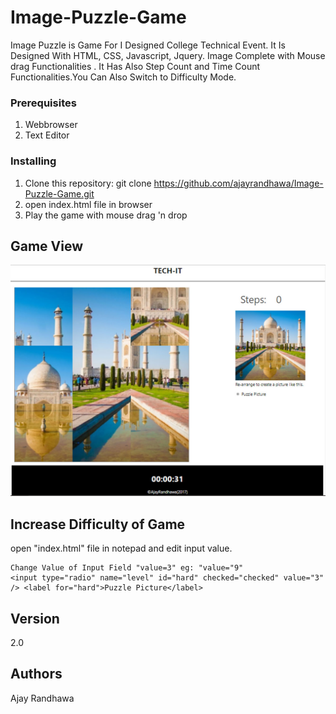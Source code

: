 # Image-Puzzle-Game
Image Puzzle is Game For I Designed College Technical Event. It Is Designed With HTML, CSS, Javascript, Jquery. Image Complete with Mouse drag Functionalities . It Has Also Step Count and Time Count Functionalities.You Can Also Switch to Difficulty Mode.

### Prerequisites

1. Webbrowser
2. Text Editor

### Installing

1. Clone this repository: git clone https://github.com/ajayrandhawa/Image-Puzzle-Game.git
2. open index.html file in browser
3. Play the game with mouse drag 'n drop

## Game View

<img src="Screenshot.jpg" alt="wireframe">

## Increase Difficulty of Game

open "index.html" file in notepad and edit input value.

```
Change Value of Input Field "value=3" eg: "value="9" 
<input type="radio" name="level" id="hard" checked="checked" value="3" /> <label for="hard">Puzzle Picture</label>
```

## Version

2.0

## Authors

Ajay Randhawa
